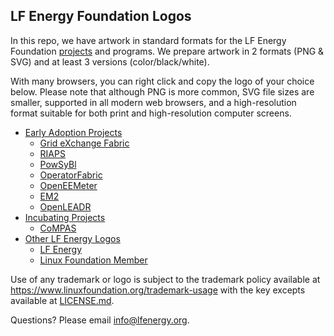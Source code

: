 ## LF Energy Foundation Logos

In this repo, we have artwork in standard formats for the LF Energy Foundation [projects](https://www.lfenergy.org/projects/) and programs. We prepare artwork in 2 formats (PNG & SVG) and at least 3 versions (color/black/white).

With many browsers, you can right click and copy the logo of your choice below. Please note that although PNG is more common, SVG file sizes are smaller, supported in all modern web browsers, and a high-resolution format suitable for both print and high-resolution computer screens.

* [Early Adoption Projects](projects/index.md)
  * [Grid eXchange Fabric](projects/index.md#grid-exchange-fabric)
  * [RIAPS](projects/index.md#riaps)
  * [PowSyBl](projects/index.md#powsysbi)
  * [OperatorFabric](projects/index.md#operatorfabric)
  * [OpenEEMeter](projects/index.md#openeemeter)
  * [EM2](projects/index.md#em2)
  * [OpenLEADR](projects/index.md#openleadr)
* [Incubating Projects](projects/index.md)
  * [CoMPAS](projects/index.md#compas)
* [Other LF Energy Logos](other/index.md)
  * [LF Energy](other/index.md#lf-energy-foundation-logos)
  * [Linux Foundation Member](other/index.md#linux-foundation-member-logos)

Use of any trademark or logo is subject to the trademark policy available at https://www.linuxfoundation.org/trademark-usage with the key excepts available at [LICENSE.md](LICENSE.md). 

Questions? Please email [info@lfenergy.org](mailto:info@lfenergy.org).

